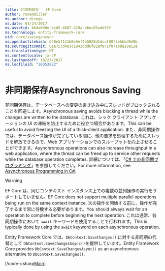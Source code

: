 ```yaml
---
title: 非同期保存 - EF Core
author: rowanmiller
ms.author: divega
ms.date: 01/24/2017
ms.assetid: b64a606e-ecd9-4807-829a-b6ec05ade33f
ms.technology: entity-framework-core
uid: core/saving/async
ms.openlocfilehash: 640e5f131b0e9ef4e5028d1dcaf80f3e5bbd9d9b
ms.sourcegitcommit: 01a75cd483c1943ddd6f82af971f07abde20912e
ms.translationtype: HT
ms.contentlocale: ja-JP
ms.lasthandoff: 10/27/2017
ms.locfileid: "26052622"
---
```

# <a name="asynchronous-saving"></a><span data-ttu-id="17dac-102">非同期保存</span><span class="sxs-lookup"><span data-stu-id="17dac-102">Asynchronous Saving</span></span>

<span data-ttu-id="17dac-103">非同期保存は、データベースへの変更の書き込み中にスレッドがブロックされることを回避します。</span><span class="sxs-lookup"><span data-stu-id="17dac-103">Asynchronous saving avoids blocking a thread while the changes are written to the database.</span></span> <span data-ttu-id="17dac-104">これは、シック クライアント アプリケーションの UI の凍結を防止するために役立つ場合があります。</span><span class="sxs-lookup"><span data-stu-id="17dac-104">This can be useful to avoid freezing the UI of a thick-client application.</span></span> <span data-ttu-id="17dac-105">また、非同期操作では、データベース操作が完了している間に、他の要求を処理するためにスレッドを解放できるので、Web アプリケーションでのスループットを向上させることができます。</span><span class="sxs-lookup"><span data-stu-id="17dac-105">Asynchronous operations can also increase throughput in a web application, where the thread can be freed up to service other requests while the database operation completes.</span></span> <span data-ttu-id="17dac-106">詳細については、「[C# での非同期プログラミング](https://docs.microsoft.com/dotnet/csharp/async)」を参照してください。</span><span class="sxs-lookup"><span data-stu-id="17dac-106">For more information, see [Asynchronous Programming in C#](https://docs.microsoft.com/dotnet/csharp/async).</span></span>

> [!WARNING]  
> <span data-ttu-id="17dac-107">EF Core は、同じコンテキスト インスタンス上での複数の並列操作の実行をサポートしていません。</span><span class="sxs-lookup"><span data-stu-id="17dac-107">EF Core does not support multiple parallel operations being run on the same context instance.</span></span> <span data-ttu-id="17dac-108">次の操作を開始する前に、操作が完了するまで常に待機する必要があります。</span><span class="sxs-lookup"><span data-stu-id="17dac-108">You should always wait for an operation to complete before beginning the next operation.</span></span> <span data-ttu-id="17dac-109">これは通常、各同期操作において `await` キーワードを使用することで行われます。</span><span class="sxs-lookup"><span data-stu-id="17dac-109">This is typically done by using the `await` keyword on each asynchronous operation.</span></span>

<span data-ttu-id="17dac-110">Entity Framework Core では、`DbContext.SaveChanges()` に対する非同期の代替として `DbContext.SaveChangesAsync()`を提供しています。</span><span class="sxs-lookup"><span data-stu-id="17dac-110">Entity Framework Core provides `DbContext.SaveChangesAsync()` as an asynchronous alternative to `DbContext.SaveChanges()`.</span></span>

[!code-csharp[Main](../../../samples/core/Saving/Saving/Async/Sample.cs#Sample)]
